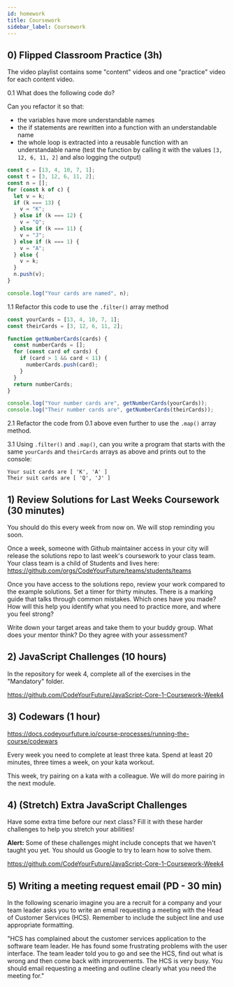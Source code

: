```yaml
---
id: homework
title: Coursework
sidebar_label: Coursework
---
```


## 0) Flipped Classroom Practice (3h)

The video playlist contains some "content" videos and one "practice" video for each content video.

0.1 What does the following code do?

Can you refactor it so that:

- the variables have more understandable names
- the if statements are rewritten into a function with an understandable name
- the whole loop is extracted into a reusable function with an understandable name (test the function by calling it with the values `[3, 12, 6, 11, 2]` and also logging the output)

```js
const c = [13, 4, 10, 7, 1];
const t = [3, 12, 6, 11, 2];
const n = [];
for (const k of c) {
  let v = k;
  if (k === 13) {
    v = "K";
  } else if (k === 12) {
    v = "Q";
  } else if (k === 11) {
    v = "J";
  } else if (k === 1) {
    v = "A";
  } else {
    v = k;
  }
  n.push(v);
}

console.log("Your cards are named", n);
```

1.1 Refactor this code to use the `.filter()` array method

```js
const yourCards = [13, 4, 10, 7, 1];
const theirCards = [3, 12, 6, 11, 2];

function getNumberCards(cards) {
  const numberCards = [];
  for (const card of cards) {
    if (card > 1 && card < 11) {
      numberCards.push(card);
    }
  }
  return numberCards;
}

console.log("Your number cards are", getNumberCards(yourCards));
console.log("Their number cards are", getNumberCards(theirCards));
```

2.1 Refactor the code from 0.1 above even further to use the `.map()` array method.

3.1 Using `.filter()` and `.map()`, can you write a program that starts with the same `yourCards` and `theirCards` arrays as above and prints out to the console:

```
Your suit cards are [ 'K', 'A' ]
Their suit cards are [ 'Q', 'J' ]
```

## 1) Review Solutions for Last Weeks Coursework (30 minutes)

You should do this every week from now on. We will stop reminding you soon.

Once a week, someone with Github maintainer access in your city will release the solutions repo to last week's coursework to your class team.
Your class team is a child of Students and lives here: https://github.com/orgs/CodeYourFuture/teams/students/teams

Once you have access to the solutions repo, review your work compared to the example solutions. Set a timer for thirty minutes. There is a marking guide that talks through common mistakes. Which ones have you made? How will this help you identify what you need to practice more, and where you feel strong?

Write down your target areas and take them to your buddy group. What does your mentor think? Do they agree with your assessment?

## 2) JavaScript Challenges (10 hours)

In the repository for week 4, complete all of the exercises in the "Mandatory" folder.

https://github.com/CodeYourFuture/JavaScript-Core-1-Coursework-Week4

## 3) Codewars (1 hour)

https://docs.codeyourfuture.io/course-processes/running-the-course/codewars

Every week you need to complete at least three kata. Spend at least 20 minutes, three times a week, on your kata workout.

This week, try pairing on a kata with a colleague. We will do more pairing in the next module.

## 4) (Stretch) Extra JavaScript Challenges

Have some extra time before our next class? Fill it with these harder challenges to help you stretch your abilities!

**Alert:** Some of these challenges might include concepts that we haven't taught you yet. You should us Google to try to learn how to solve them.

https://github.com/CodeYourFuture/JavaScript-Core-1-Coursework-Week4

## 5) Writing a meeting request email (PD - 30 min)

In the following scenario imagine you are a recruit for a company and your team leader asks you to write an email requesting a meeting with the Head of Customer Services (HCS). Remember to include the subject line and use appropriate formatting.

"HCS has complained about the customer services application to the software team leader. He has found some frustrating problems with the user interface. The team leader told you to go and see the HCS, find out what is wrong and then come back with improvements. The HCS is very busy. You should email requesting a meeting and outline clearly what you need the meeting for."
